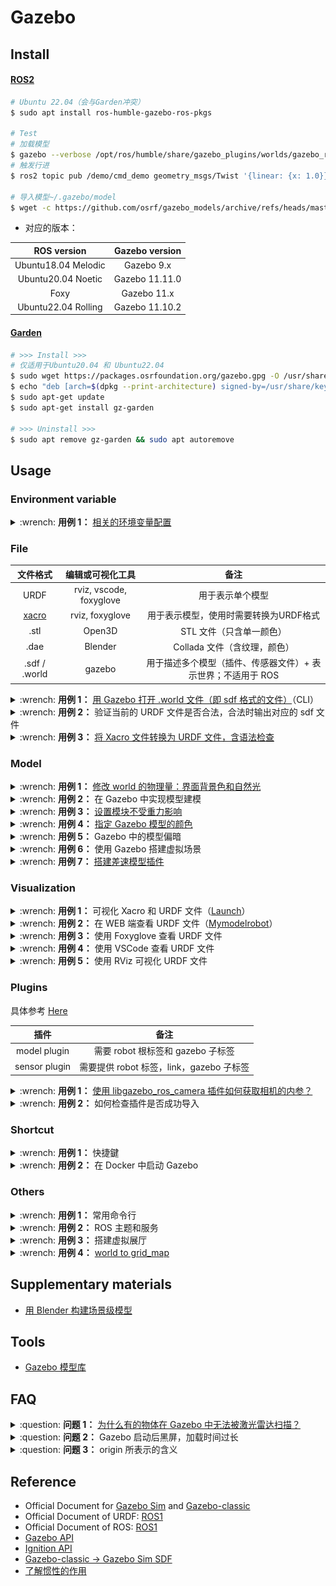 # Gazebo

## Install

<!-- tabs:start -->

#### **[ROS2](https://classic.gazebosim.org/tutorials?tut=ros2_installing)**

```bash
# Ubuntu 22.04（会与Garden冲突）
$ sudo apt install ros-humble-gazebo-ros-pkgs

# Test
# 加载模型
$ gazebo --verbose /opt/ros/humble/share/gazebo_plugins/worlds/gazebo_ros_diff_drive_demo.world
# 触发行进
$ ros2 topic pub /demo/cmd_demo geometry_msgs/Twist '{linear: {x: 1.0}}' -1

# 导入模型~/.gazebo/model
$ wget -c https://github.com/osrf/gazebo_models/archive/refs/heads/master.zip
```

- 对应的版本：

|     ROS version     | Gazebo version |
|:-------------------:|:--------------:|
| Ubuntu18.04 Melodic |   Gazebo 9.x   |
| Ubuntu20.04 Noetic  | Gazebo 11.11.0 |
|        Foxy         |  Gazebo 11.x   |
| Ubuntu22.04 Rolling | Gazebo 11.10.2 |

#### **[Garden](https://gazebosim.org/docs/garden/install_ubuntu)**

```bash
# >>> Install >>>
# 仅适用于Ubuntu20.04 和 Ubuntu22.04
$ sudo wget https://packages.osrfoundation.org/gazebo.gpg -O /usr/share/keyrings/pkgs-osrf-archive-keyring.gpg
$ echo "deb [arch=$(dpkg --print-architecture) signed-by=/usr/share/keyrings/pkgs-osrf-archive-keyring.gpg] http://packages.osrfoundation.org/gazebo/ubuntu-stable $(lsb_release -cs) main" | sudo tee /etc/apt/sources.list.d/gazebo-stable.list > /dev/null
$ sudo apt-get update
$ sudo apt-get install gz-garden

# >>> Uninstall >>>
$ sudo apt remove gz-garden && sudo apt autoremove
```

<!-- tabs:end -->

## Usage

### Environment variable

<details>
    <summary>:wrench: <b>用例 1：</b>
        <a href="https://classic.gazebosim.org/tutorials?tut=components">相关的环境变量配置</a>
    </summary>

```bash
# 插件的环境变量
$ export GAZEBO_PLUGIN_PATH=${GAZEBO_PLUGIN_PATH}:<插件位置>

# 可作为sdf中<uri>model://<...></uri>的相对路径
$ export GAZEBO_MODEL_PATH=<模型位置>
```

</details>

### File

|                    文件格式                    |        编辑或可视化工具         |                   备注                    |
|:------------------------------------------:|:-----------------------:|:---------------------------------------:|
|                    URDF                    | rviz, vscode, foxyglove |                用于表示单个模型                 |
| [xacro](https://github.com/ros/xacro/wiki) |     rviz, foxyglove     |          用于表示模型，使用时需要转换为URDF格式          |
|                    .stl                    |         Open3D          |             STL 文件（只含单一颜色）              |
|                    .dae                    |         Blender         |           Collada 文件（含纹理，颜色）            |
|               .sdf / .world                |         gazebo          | 用于描述多个模型（插件、传感器文件）+ 表示世界；不适用于 ROS<br /> |

<details>
    <summary>:wrench: <b>用例 1：</b>
        <a href="https://classic.gazebosim.org/tutorials?tut=ros_roslaunch&cat=connect_ros">用 Gazebo 打开 .world 文件（即 sdf 格式的文件）</a>（CLI）
    </summary>
SDF（Simulation Description Format），专属于 Gazebo 的格式，相关标签信息可参考 [Here](http://sdformat.org/spec?ver=1.11&elem=link)

```bash
# 方案 1：
(ROS) $ gazebo <.world>
# 方案 2：
(ROS) $ rosrun gazebo_ros gazebo TD3.world

# 方案 3：
(ROS) $ gzserver # 无图形化界面
(ROS) $ gzclient # 追加图形化界面
# -u: 以暂停模式打开

# 方案 4：
(ROS1) $ roslaunch gazebo_ros empty_world.launch
```

</details>

<details>
    <summary>:wrench: <b>用例 2：</b>
        验证当前的 URDF 文件是否合法，合法时输出对应的 sdf 文件
    </summary>

方案 1：

```bash
$ gz sdf -p <URDF 文件>
```

[方案 2](https://classic.gazebosim.org/tutorials?tut=ros_urdf&cat=connect_ros#Tutorial:UsingaURDFinGazebo)：（纯粹检查 URDF 的合法性）

```bash
# sudo apt install liburdfdom-tools
$ check_urdf calibration.urdf
```

</details>

<details>
    <summary>:wrench: <b>用例 3：</b>
        <a href="将 xacro 文件转换为 urdf 文件](http://wiki.ros.org/urdf/Tutorials/Using%20Xacro%20to%20Clean%20Up%20a%20URDF%20File">将 Xacro 文件转换为 URDF 文件，含语法检查</a>  
    </summary>

```bash
# for Melodic
$ xacro --inorder model.xacro > model.urdf
# for Noetic+
$ xacro model.xacro > model.urdf
```

![](https://natsu-akatsuki.oss-cn-guangzhou.aliyuncs.com/img/image-20230204100549407.png ':size=700 触发宏替换后的 Xacro')

</details>

### Model

<details>
    <summary>:wrench: <b>用例 1：</b>
        <a href="https://classic.gazebosim.org/tutorials?tut=modifying_world&cat=build_world">修改 world 的物理量：界面背景色和自然光</a>
    </summary>
</details>

<details>
    <summary>:wrench: <b>用例 2：</b>
        <a herf="http://classic.gazebosim.org/tutorials?tut=model_editor#Overview">在 Gazebo 中实现模型建模</a>
    </summary>
</details>

<details>
    <summary>:wrench: <b>用例 3：</b>
        <a href="https://answers.ros.org/question/29437/possible-to-declare-static-object-in-urdf-file/">设置模块不受重力影响</a>
    </summary>

方案 1：设置所有模块不受影响

```xml

<gazebo>
    <static>true</static>
</gazebo>
```

方案 2：绑定到 world 坐标系

```xml

<link name="world"/>
<joint name="world_joint" type="fixed">
<origin xyz="2 0 1.5" rpy="0 0 0"/>
<parent link="world"/>
<child link="子link"/>
</joint>
```

</details>

<details>
    <summary>:wrench: <b>用例 4：</b>
        <a href="https://classic.gazebosim.org/tutorials?tut=ros_urdf&cat=connect_ros#%3Ccollision%3Eand%3Cvisual%3Eelements">指定 Gazebo 模型的颜色</a>
    </summary>

```xml

<gazebo reference="link1">
    <material>Gazebo/Orange</material>
</gazebo>
```

</details>

<details>
    <summary>:wrench: <b>用例 5：</b>
        Gazebo 中的模型偏暗
    </summary>

去除 Shadow 属性

</details>

<details>
    <summary>:wrench: <b>用例 6：</b>
        使用 Gazebo 搭建虚拟场景
    </summary>

Edit | Building Editor（或 CTRL+B）

</details>

<details>
    <summary>:wrench: <b>用例 7：</b>
        <a href="https://github.com/ros-simulation/gazebo_ros_pkgs/blob/noetic-devel/gazebo_plugins/src/gazebo_ros_diff_drive.cpp
">搭建差速模型插件</a>
    </summary>

TODO

</details>

### Visualization

<details>
    <summary>:wrench: <b>用例 1：</b>
        可视化 Xacro 和 URDF 文件（<a href="http://wiki.ros.org/urdf/Tutorials/Using%20Xacro%20to%20Clean%20Up%20a%20URDF%20File">Launch</a>）
    </summary>

[//]: # (@formatter:off)
```xml
<!-- for Xacro-->
<param name="robot_description" command="xacro 'xacro文件名'"/>
<!-- for URDF-->
<param name="robot_description" textfile="urdf文件名"/>
```
[//]: # (@formatter:on)

</details>

<details>
    <summary>:wrench: <b>用例 2：</b>
        在 WEB 端查看 URDF 文件（<a href="https://mymodelrobot.appspot.com/5629499534213120">Mymodelrobot</a>）
    </summary>
</details>

<details>
    <summary>:wrench: <b>用例 3：</b>
        使用 <a hef="https://foxglove.dev/docs/studio/panels/3d#add-unified-robot-description-format-urdf">Foxyglove</a> 查看 URDF 文件
    </summary>

https://foxglove.dev/docs/studio/panels/3d#add-unified-robot-description-format-urdf

```bash
# >>> Install >>>
$ wget -c https://github.com/foxglove/studio/releases/download/v1.39.0/foxglove-studio-1.39.0-linux-amd64.deb
$ sudo dpkg -i foxglove-studio-1.39.0-linux-amd64.deb
```

![](https://natsu-akatsuki.oss-cn-guangzhou.aliyuncs.com/img/image-20230204023829587.png ':size=700')

</details>

<details>
    <summary>:wrench: <b>用例 4：</b>
        使用 VSCode 查看 URDF 文件
    </summary>

![](https://natsu-akatsuki.oss-cn-guangzhou.aliyuncs.com/img/image-20230204023929743.png ':size=700')

</details>

<details>
    <summary>:wrench: <b>用例 5：</b>
        使用 RViz 可视化 URDF 文件
    </summary>

> [!note]
>
> 若是 XACRO 生成的文件，需要删除顶部的注释，否则会影响发布的主题 /robot_description 具体原因未知

<!-- tabs:start -->

#### **rosrun**

```bash
(ROS1) $ rosrun robot_state_publisher robot_state_publisher <URDF 文件>
(ROS2) $ ros2 run robot_state_publisher robot_state_publisher <URDF 文件名>
```

#### **roslaunch**

对于 ROS1 RVIZ launch（需 TF + Link + 时钟源正确才能显示）

<!-- tabs:end -->

```xml

<launch>

    <param name="/use_sim_time" value="false"/>

    <!-- Load the URDF into the ROS Parameter Server -->
    <param name="robot_description" command="$(find xacro)/xacro 'calibration.urdf'"/>

    <!-- 启动Gazebo -->
    <node name="gazebo" pkg="gazebo_ros" type="gazebo" respawn="false" output="screen"/>

    <!-- 导入相机模型 -->
    <node name="d435i_spawner" pkg="gazebo_ros" type="spawn_model" respawn="false" output="screen" args="-urdf -model realsense_d435i -param robot_description"/>

    <!-- 发布TF -->
    <node pkg="robot_state_publisher" type="robot_state_publisher" name="robot_state_publisher"/>

</launch>
```

</details>

### Plugins

具体参考 [Here](http://classic.gazebosim.org/tutorials?tut=ros_gzplugins&cat=connect_ros)

|      插件       |              备注               |
|:-------------:|:-----------------------------:|
| model plugin  |   需要 robot 根标签和 gazebo 子标签    |
| sensor plugin | 需要提供 robot 标签，link，gazebo 子标签 |

<details>
    <summary>:wrench: <b>用例 1：</b>
         <a href="https://answers.ros.org/question/377196/find-intrisic-camera-matrix-from-gazebo-model/">使用 libgazebo_ros_camera 插件如何获取相机的内参？</a>
    </summary>

```bash
(ROS1) $ rostopic echo camera_info
```

</details>

<details>
    <summary>:wrench: <b>用例 2：</b>
        如何检查插件是否成功导入
    </summary>

启动 gazebo 时，追加 --verbose 选项

</details>

### Shortcut

<details>
    <summary>:wrench: <b>用例 1：</b>
        快捷鍵
    </summary>

具体参考 [Here](http://classic.gazebosim.org/hotkeys)

|  快捷键   |       作用       |
|:------:|:--------------:|
| CTRL+T | topic selector |

</details>

<details>
    <summary>:wrench: <b>用例 2：</b>
        在 Docker 中启动 Gazebo
    </summary>

实测 VNC 下无效，使用 host 的 XServer 则有效

```bash
$ __NV_PRIME_RENDER_OFFLOAD=1 __GLX_VENDOR_LIBRARY_NAME=nvidia gazebo
```

</details>

### Others

<details>
    <summary>:wrench: <b>用例 1：</b>
        常用命令行
    </summary>

```bash
# 追加模型，启动后含格式检测
# 启动含服务的gazebo
(ROS1) $ rosrun gazebo_ros gazebo
(ROS1) $ rosrun gazebo_ros spawn_model -file <文件名> -sdf -model <模型名> -y 1

# 启动含服务的gazebo
(ROS2) $ gazebo --verbose -s libgazebo_ros_factory.so
(ROS2) $ ros2 run gazebo_ros spawn_entity.py -file <文件名> -entity <模型名> -topic /robot_description
```

</details>

<details>
    <summary>:wrench: <b>用例 2：</b>
        ROS 主题和服务
    </summary>

| 服务名                   | 服务类型             | 作用                                                         |
| ------------------------ | -------------------- | ------------------------------------------------------------ |
| /gazebo/pause_physics    | std_srvs/Empty       | 暂停物理引擎的更新（物理运动如物体移动）会暂停，仿真时间也会停止。特别适合需要在静止环境中进行观察。 |
| /gazebo/unpause_physics  | std_srvs/Empty       | 恢复物理引擎的更新                                           |
| /gazebo/reset_simulation | std_srvs/Empty       | 重置模型的位置、状态、仿真时间）                             |
| /gazebo/reset_world      | std_srvs/Empty       | 重置模型的位置和状态，但不会重置仿真时间                     |
| /gazebo/set_model_state  | gazebo/SetModelState | [重置模型的位置](https://answers.gazebosim.org//question/22125/how-to-set-a-models-position-using-gazeboset_model_state-service-in-python/) |

| 主题名                  | 主题类型               | 作用                                                         |
| ----------------------- | ---------------------- | ------------------------------------------------------------ |
| /gazebo/set_model_state | gazebo_msgs/ModelState | [重置模型的位置](http://classic.gazebosim.org/tutorials?tut=ros_comm&cat=connect_ros) |

```python
rospy.ServiceProxy("/gazebo/unpause_physics", Empty)
rospy.wait_for_service("/gazebo/unpause_physics")
try:
    rospy.ServiceProxy("/gazebo/unpause_physics", Empty)
except (rospy.ServiceException) as e:
    print("/gazebo/unpause_physics service call failed")
```

</details>

<details>
    <summary>:wrench: <b>用例 3：</b>
        搭建虚拟展厅
    </summary>

![](_asset%2Frobot_sim_demo.gif '虚拟展厅（中科院）')

</details>

<details>
    <summary>:wrench: <b>用例 4：</b>
        <a href="https://github.com/marinaKollmitz/gazebo_ros_2Dmap_plugin">world to grid_map</a>
    </summary>

![](_asset%2Fworld_to_grid_map.png ':size=700 world_to_grid_map')

通过基于栅格的判断该区域是否可行，来取代之前的 if else 判断，用于强化学习中判断某个区域是否可行

```bash
# 实测，可直接使用
# 安装相关依赖
$ apt install ros-${ROS_DISTRO}-move-base ros-${ROS_DISTRO}-map-server
$ git clone https://github.com/marinaKollmitz/gazebo_ros_2Dmap_plugin
$ catkin build
$ rosservice call /gazebo_2Dmap_plugin/generate_map
$ rosrun map_server map_saver -f <map_name> /map:=/map2d
```

相似的还有 Eric_Pxz 提供的插件，具体参考 [Here](https://blog.csdn.net/Eric_Pxz/article/details/125412242)

</details>

## Supplementary materials

- [用 Blender 构建场景级模型](https://www.bilibili.com/video/BV1rT4y1P7HN/)

## Tools

- [Gazebo 模型库](https://app.gazebosim.org/dashboard)

## FAQ

<details>
    <summary>:question: <b>问题 1：</b>
        <a href="https://classic.gazebosim.org/tutorials?tut=ros_urdf&cat=connect_ros#%3Ccollision%3Eand%3Cvisual%3Eelements">为什么有的物体在 Gazebo 中无法被激光雷达扫描？</a>
    </summary>

该物体没有 collision 标签

</details>

<details>
    <summary>:question: <b>问题 2：</b>
        Gazebo 启动后黑屏，加载时间过长
    </summary>

检查 `.world` 文件是否有不存在的资源。其中，基础模型可以在 GitHub 下载如：

```bash
$ git clone https://github.com/osrf/gazebo_models.git --depth=1 ~/.gazebo/models
```

</details>

<details>
    <summary>:question: <b>问题 3：</b>
        origin 所表示的含义
    </summary>

[joint 的 origin 是 joint 相对于父系的](http://wiki.ros.org/urdf/Tutorials/Building%20a%20Visual%20Robot%20Model%20with%20URDF%20from%20Scratch)

</details>

## Reference

- Official Document for [Gazebo Sim](https://gazebosim.org/home) and [Gazebo-classic](https://classic.gazebosim.org/)
- Official Document of URDF: [ROS1](http://wiki.ros.org/urdf/Tutorials)
- Official Document of ROS: [ROS1](https://classic.gazebosim.org/tutorials?tut=ros_overview#Tutorial:ROSintegrationoverview)
- [Gazebo API](https://github.com/gazebosim/gazebo-classic/blob/gazebo11/Migration.md)
- [Ignition API](https://osrf-distributions.s3.amazonaws.com/ign-math/api/1.0.0/namespaceignition.html)
- [Gazebo-classic -> Gazebo Sim SDF](https://gazebosim.org/api/gazebo/4.3/migrationsdf.html)
- [了解惯性的作用](https://www.youtube.com/watch?v=sHzC--X0zQE)